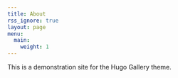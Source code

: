```yaml
---
title: About
rss_ignore: true
layout: page
menu:
  main:
    weight: 1
---
```


This is a demonstration site for the Hugo Gallery theme.
